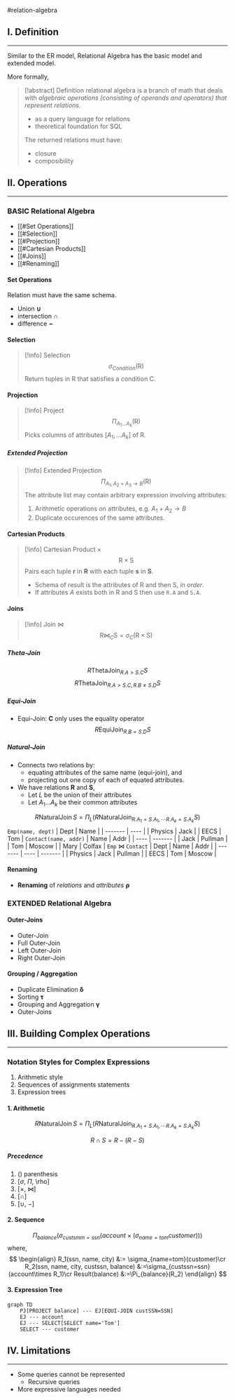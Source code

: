 #relation-algebra

## I. Definition
---
Similar to the ER model, Relational Algebra has the basic model and extended model.

More formally,

> [!abstract] Definition
> relational algebra is a branch of math that deals with *algebraic operations (consisting of operands and operators) that represent relations*.
>  - as a query language for relations
>  - theoretical foundation for SQL
>
> The returned relations must have:
> - closure
> - composibility


## II. Operations
---
### BASIC Relational Algebra
- [[#Set Operations]]
- [[#Selection]]
- [[#Projection]]
- [[#Cartesian Products]]
- [[#Joins]]
- [[#Renaming]]

#### Set Operations
Relation must have the same schema.
- Union $\boldsymbol{\cup}$
- intersection $\boldsymbol{\cap}$
- difference $\boldsymbol{-}$

#### Selection
> [!info] Selection
> $$\sigma_{Condition}(\text{R})$$
> Return tuples in R that satisfies a condition C.

#### Projection
> [!info] Project
> $$\Pi_{A_1\dots A_k}(\text{R})$$
> Picks columns of attributes $[A_1, \dots A_k]$ of R.

##### Extended Projection
> [!info] Extended Projection
> $$\Pi_{A_1, A_2 + A_3 \rightarrow B}(\text{R})$$
> The attribute list may contain arbitrary expression involving attributes:
> 1. Arithmetic operations on attributes, e.g. $A_1 + A_2 \rightarrow B$
> 2. Duplicate occurences of the same attributes.

#### Cartesian Products
> [!info] Cartesian Product $\times$
> $$\text{R}\times\text{S}$$
> Pairs each tuple **r** in **R** with each tuple **s** in **S**.
> - Schema of result is the attributes of R and then S, *in order*.
> - If attributes *A* exists both in R and S then use `R.A` and `S.A`.

#### Joins
> [!info] Join $\bowtie$
> $$\text{R}\bowtie_{C}\text{S} = \sigma_C(\text{R}\times\text{S})$$

##### Theta-Join

$$\DeclareMathOperator*{\ThetaJoin}{ThetaJoin}R\ThetaJoin_{R.A>S.C}S$$
$$\DeclareMathOperator*{\ThetaJoin}{ThetaJoin}R\ThetaJoin_{R.A>S.C, R.B\neq S.D}S$$
##### Equi-Join
- Equi-Join: **C** only uses the equality operator
$$\DeclareMathOperator*{\EquiJoin}{EquiJoin}R\EquiJoin_{R.B=S.D}S$$
 ##### Natural-Join
- Connects two relations by:
	- equating attributes of the same name (equi-join), and
	- projecting out one copy of each of equated attributes.
- We have relations **R** and **S**,
	- Let *L* be the union of their attributes
	- Let $A_1\dots A_k$ be their common attributes
 
$$\DeclareMathOperator*{\NaturalJoin}{NaturalJoin}R\NaturalJoin S = \Pi_L(R\NaturalJoin_{R.A_1=S.A_1,\cdots R.A_k=S.A_k}S)$$
`Emp(name, dept)`
| Dept    | Name |
| ------- | ---- |
| Physics | Jack |
| EECS    | Tom  |
`Contact(name, addr)`
| Name | Addr    |
| ---- | ------- |
| Jack | Pullman |
| Tom  | Moscow  |
| Mary | Colfax  |
`Emp` $\bowtie$ `Contact`
| Dept    | Name | Addr    |
| ------- | ---- | ------- |
| Physics | Jack | Pullman |
| EECS    | Tom  | Moscow  |

#### Renaming
- **Renaming** of *relations* and *attributes* $\boldsymbol{\rho}$

### EXTENDED Relational Algebra
#### Outer-Joins
- Outer-Join
- Full Outer-Join
- Left Outer-Join
- Right Outer-Join

#### Grouping / Aggregation
- Duplicate Elimination $\boldsymbol{\delta}$
- Sorting $\boldsymbol{\tau}$
- Grouping and Aggregation $\boldsymbol{\gamma}$
- Outer-Joins



## III. Building Complex Operations
---
### Notation Styles for Complex Expressions
1. Arithmetic style
2. Sequences of assignments statements
3. Expression trees

#### 1. Arithmetic
$$\DeclareMathOperator*{\NaturalJoin}{NaturalJoin}R\NaturalJoin S = \Pi_L(R\NaturalJoin_{R.A_1=S.A_1,\cdots R.A_k=S.A_k}S)$$

$$
R\cap S = R - (R - S)
$$

##### Precedence
1. () parenthesis
2. \[$\sigma$, $\Pi$, \rho\]
3. \[$\times$, $\bowtie$\]
4. \[$\cap$\]
5. \[$\cup$, $-$\]

#### 2. Sequence
$$
\Pi_{balance} \left(\sigma_{custsmm=ssn}(account \times (\sigma_{name=tom}customer))\right)
$$
where,
$$
\begin{align}
R_1(ssn, name, city) &:= \sigma_{name=tom}(customer)\cr
R_2(ssn, name, city, custssn, balance) &:=\sigma_{custssn=ssn}(account\times R_1)\cr
Result(balance) &:=\Pi_{balance}(R_2)
\end{align}
$$

#### 3. Expression Tree
```mermaid
graph TD
	PJ[PROJECT balance] --- EJ[EQUI-JOIN custSSN=SSN]
	EJ --- account
	EJ --- SELECT[SELECT name='Tom']
	SELECT --- customer
```

## IV. Limitations
---
- Some queries cannot be represented
	- Recursive queries
- More expressive languages needed
